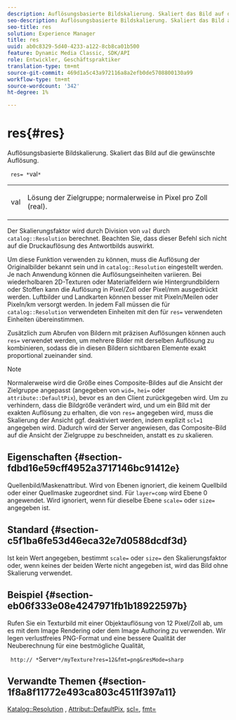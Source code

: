 ```yaml
---
description: Auflösungsbasierte Bildskalierung. Skaliert das Bild auf die gewünschte Auflösung.
seo-description: Auflösungsbasierte Bildskalierung. Skaliert das Bild auf die gewünschte Auflösung.
seo-title: res
solution: Experience Manager
title: res
uuid: ab0c8329-5d40-4233-a122-8cb8ca01b500
feature: Dynamic Media Classic, SDK/API
role: Entwickler, Geschäftspraktiker
translation-type: tm+mt
source-git-commit: 469d1a5c43a972116a8a2efb0de5708800130a99
workflow-type: tm+mt
source-wordcount: '342'
ht-degree: 1%

---
```



# res{#res}

Auflösungsbasierte Bildskalierung. Skaliert das Bild auf die gewünschte Auflösung.

` res= *`val`*`

<table id="simpletable_E69F3709266749C4A165C90FF18FF5AA"> 
 <tr class="strow"> 
  <td class="stentry"> <p> <span class="varname"> val  </span> </p> </td> 
  <td class="stentry"> <p>Lösung der Zielgruppe; normalerweise in Pixel pro Zoll (real). </p> </td> 
 </tr> 
</table>

Der Skalierungsfaktor wird durch Division von *`val`* durch `catalog::Resolution` berechnet. Beachten Sie, dass dieser Befehl sich nicht auf die Druckauflösung des Antwortbilds auswirkt.

Um diese Funktion verwenden zu können, muss die Auflösung der Originalbilder bekannt sein und in `catalog::Resolution` eingestellt werden. Je nach Anwendung können die Auflösungseinheiten variieren. Bei wiederholbaren 2D-Texturen oder Materialfeldern wie Hintergrundbildern oder Stoffen kann die Auflösung in Pixel/Zoll oder Pixel/mm ausgedrückt werden. Luftbilder und Landkarten können besser mit Pixeln/Meilen oder Pixeln/km versorgt werden. In jedem Fall müssen die für `catalog::Resolution` verwendeten Einheiten mit den für `res=` verwendeten Einheiten übereinstimmen.

Zusätzlich zum Abrufen von Bildern mit präzisen Auflösungen können auch `res=` verwendet werden, um mehrere Bilder mit derselben Auflösung zu kombinieren, sodass die in diesen Bildern sichtbaren Elemente exakt proportional zueinander sind.

>[!NOTE]
>
>Normalerweise wird die Größe eines Composite-Bildes auf die Ansicht der Zielgruppe angepasst (angegeben von `wid=`, `hei=` oder `attribute::DefaultPix`), bevor es an den Client zurückgegeben wird. Um zu verhindern, dass die Bildgröße verändert wird, und um ein Bild mit der exakten Auflösung zu erhalten, die von `res=` angegeben wird, muss die Skalierung der Ansicht ggf. deaktiviert werden, indem explizit `scl=1` angegeben wird. Dadurch wird der Server angewiesen, das Composite-Bild auf die Ansicht der Zielgruppe zu beschneiden, anstatt es zu skalieren.

## Eigenschaften {#section-fdbd16e59cff4952a3717146bc91412e}

Quellenbild/Maskenattribut. Wird von Ebenen ignoriert, die keinem Quellbild oder einer Quellmaske zugeordnet sind. Für `layer=comp` wird Ebene 0 angewendet. Wird ignoriert, wenn für dieselbe Ebene `scale=` oder `size=` angegeben ist.

## Standard {#section-c5f1ba6fe53d46eca32e7d0588dcdf3d}

Ist kein Wert angegeben, bestimmt `scale=` oder `size=` den Skalierungsfaktor oder, wenn keines der beiden Werte nicht angegeben ist, wird das Bild ohne Skalierung verwendet.

## Beispiel {#section-eb06f333e08e4247971fb1b18922597b}

Rufen Sie ein Texturbild mit einer Objektauflösung von 12 Pixel/Zoll ab, um es mit dem Image Rendering oder dem Image Authoring zu verwenden. Wir legen verlustfreies PNG-Format und eine bessere Qualität der Neuberechnung für eine bestmögliche Qualität,

` http:// *`Server`*/myTexture?res=12&fmt=png&resMode=sharp`

## Verwandte Themen {#section-1f8a8f11772e493ca803c4511f397a11}

[Katalog::Resolution](../../../../../is-api/image-catalog/image-serving-api-ref/c-image-catalog-reference/c-image-svg-data-reference/c-image-data-reference/r-resolution-cat.md#reference-de489f5f36b64bd0831749546f8728e1) ,  [Attribut::DefaultPix](../../../../../is-api/image-catalog/image-serving-api-ref/c-image-catalog-reference/c-attributes-reference/r-defaultpix.md#reference-996b2c22b30f4fd9b970c84063306df1),  [scl=](../../../../../is-api/http-ref/image-serving-api-ref/c-http-protocol-reference/c-command-reference/r-scl.md#reference-b2a74e493d0d407e98fe350551ba3fcc),  [fmt=](../../../../../is-api/http-ref/image-serving-api-ref/c-http-protocol-reference/c-command-reference/r-is-http-fmt.md#reference-cdf10043423b45ba9fe15157fb3ae37a)
